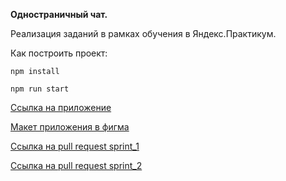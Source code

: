**Одностраничный чат.**

Реализация заданий в рамках обучения в Яндекс.Практикум.

Как построить проект:

`npm install`

`npm run start`


[Ссылка на приложение](https://practicumhomework.netlify.app/)

[Макет приложения в фигма](https://www.figma.com/file/GDwYFow0I1r3vZqKhDDVSz/YandexParcticumChat?node-id=0%3A1)

[Ссылка на pull request sprint_1](https://github.com/iliya132/middle.messenger.praktikum.yandex/pull/1)

[Ссылка на pull request sprint_2](https://github.com/iliya132/middle.messenger.praktikum.yandex/pull/3)
